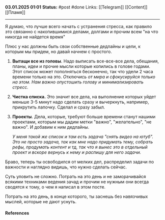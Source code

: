 
**03.01.2025 01:01**
**Status:** #post #done 
Links: [[Telegram]] [[Content]] [[Пламя]]

---
Я думаю, что лучше всего начать с устранения стресса, как правило это связанно с накопившимися делами, долгами и прочим всем "на что никогда не найдется время"

Плюс у нас должны быть свои собственные дедлайны и цели, к которым мы придем, но давай начнем с простого.

1. **Вытащи все из головы**. Надо выписать все-все-все дела, обещания,  планы, идеи и прочие мысли которые копились в голове годами. Этот список может пополняться бесконечно, так что удели 2 часа времени только на это. 
   *Отключись от мира и сфокусируйся только на этом. Нам важно опустошить голову и минимализировать стресс.*
   
2. **Чистка списка.** Это значит все дела, на выполнение которых уйдет меньше 3-5 минут надо сделать сразу и вычеркнуть, например, прикрутить лапочку. Сделал и сразу забыл.

3. **Проекты**. Дела, которые, требуют больше времени станут нашими проектами, которым мы дадим метки "важно", "желательно", "не важно". И добавим к ним дедлайны. 
   
   *У меня такой же список и там есть задача "снять видео на ютуб". Это не просто задача, так как мне надо придумать тему, собрать рефы, продумать контент и тд, так что я вынес это в отдельный проект и вскоре вернусь к нему и распишу для него задачи.*

Браво, теперь ты освободился от мелких дел, распределил задачи по важности и наглядно видишь, что нужно сделать сейчас.

Суть уловить не сложно. Потрать на это день и не заморачивайся всякими техниками ведения зачад и прочим не нужным они всегда сводятся к тому, о чем я написал в этом посте. 

Потрать на это день, в конце которого, ты заснешь без навязчивых мыслей, которые не дают уснуть.
#### References






